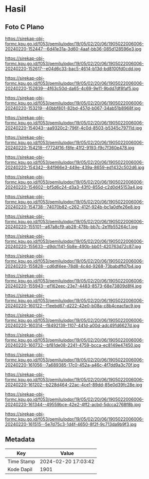 # Hasil

## Foto C Plano

https://sirekap-obj-formc.kpu.go.id/f053/pemilu/pdpr/19/05/02/20/06/1905022006006-20240220-152447--6d41e31a-3d60-4aaf-bb36-085d128596e3.jpg

https://sirekap-obj-formc.kpu.go.id/f053/pemilu/pdpr/19/05/02/20/06/1905022006006-20240220-152617--e04d6c33-bac5-4614-b13d-bd8100fd0cdd.jpg

https://sirekap-obj-formc.kpu.go.id/f053/pemilu/pdpr/19/05/02/20/06/1905022006006-20240220-152839--4f63c50d-da65-4c69-9e11-9bdd7df8faf5.jpg

https://sirekap-obj-formc.kpu.go.id/f053/pemilu/pdpr/19/05/02/20/06/1905022006006-20240220-153219--40bbf801-82bd-457d-b067-34ab51b8968f.jpg

https://sirekap-obj-formc.kpu.go.id/f053/pemilu/pdpr/19/05/02/20/06/1905022006006-20240220-154043--aa9320c2-796f-4c0d-8503-b5345c79711d.jpg

https://sirekap-obj-formc.kpu.go.id/f053/pemilu/pdpr/19/05/02/20/06/1905022006006-20240220-154218--f7724f16-f8fe-41f2-9193-f9c7f360e478.jpg

https://sirekap-obj-formc.kpu.go.id/f053/pemilu/pdpr/19/05/02/20/06/1905022006006-20240220-154342--84f966e3-449e-439a-8659-ed1432c502d6.jpg

https://sirekap-obj-formc.kpu.go.id/f053/pemilu/pdpr/19/05/02/20/06/1905022006006-20240220-154602--bf5d6c24-d3a3-43f0-855d-c2d0d45153a4.jpg

https://sirekap-obj-formc.kpu.go.id/f053/pemilu/pdpr/19/05/02/20/06/1905022006006-20240220-154738--74070b82-c262-412f-924b-bc1a0dfe26e8.jpg

https://sirekap-obj-formc.kpu.go.id/f053/pemilu/pdpr/19/05/02/20/06/1905022006006-20240220-155101--a67a8cf9-ab28-478b-bb7c-2e1fb55264c1.jpg

https://sirekap-obj-formc.kpu.go.id/f053/pemilu/pdpr/19/05/02/20/06/1905022006006-20240220-155633--d9dc1141-5b8e-490b-bb01-420763d72c87.jpg

https://sirekap-obj-formc.kpu.go.id/f053/pemilu/pdpr/19/05/02/20/06/1905022006006-20240220-155828--cd6df4ee-78d8-4c4d-9268-73babdffd7b4.jpg

https://sirekap-obj-formc.kpu.go.id/f053/pemilu/pdpr/19/05/02/20/06/1905022006006-20240220-155943--ef162eec-23e7-4483-8573-68e73809d8f4.jpg

https://sirekap-obj-formc.kpu.go.id/f053/pemilu/pdpr/19/05/02/20/06/1905022006006-20240220-160122--f1eebd67-d222-42e0-b08a-c8b4ceacfac9.jpg

https://sirekap-obj-formc.kpu.go.id/f053/pemilu/pdpr/19/05/02/20/06/1905022006006-20240220-160314--f8492139-1107-441d-a00d-adc491d6627d.jpg

https://sirekap-obj-formc.kpu.go.id/f053/pemilu/pdpr/19/05/02/20/06/1905022006006-20240220-160732--bf81de08-2241-4759-bcca-ec8149e47450.jpg

https://sirekap-obj-formc.kpu.go.id/f053/pemilu/pdpr/19/05/02/20/06/1905022006006-20240220-161056--7a689385-17c0-452a-a46c-4f7dd9a3c70f.jpg

https://sirekap-obj-formc.kpu.go.id/f053/pemilu/pdpr/19/05/02/20/06/1905022006006-20240220-161202--b228d464-22ac-4ce1-89dd-85e0d39fc28e.jpg

https://sirekap-obj-formc.kpu.go.id/f053/pemilu/pdpr/19/05/02/20/06/1905022006006-20240220-161344--49559bce-42e2-4ff2-acbd-5dcca2768f8b.jpg

https://sirekap-obj-formc.kpu.go.id/f053/pemilu/pdpr/19/05/02/20/06/1905022006006-20240220-161515--5e7d75c3-1d4f-4650-8f2f-9c713da9b9f3.jpg


## Metadata

| Key        | Value               |
| ---------- | ------------------- |
| Time Stamp | 2024-02-20 17:03:42 |
| Kode Dapil | 1901                |



